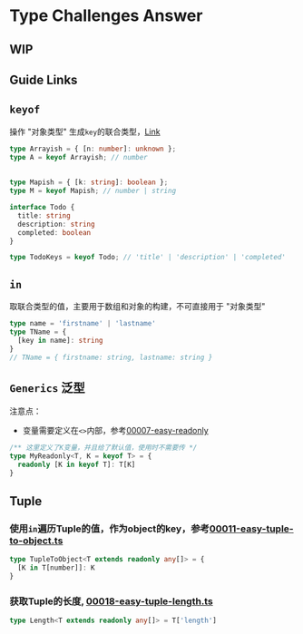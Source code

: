 # Type Challenges Answer
## WIP

## Guide Links


## `keyof`
操作 "对象类型" 生成`key`的联合类型，[Link](https://www.typescriptlang.org/docs/handbook/2/keyof-types.html)

```ts
type Arrayish = { [n: number]: unknown };
type A = keyof Arrayish; // number
    
 
type Mapish = { [k: string]: boolean };
type M = keyof Mapish; // number | string

interface Todo {
  title: string
  description: string
  completed: boolean
}

type TodoKeys = keyof Todo; // 'title' | 'description' | 'completed'
```

## `in`
取联合类型的值，主要用于数组和对象的构建，不可直接用于 "对象类型"
```ts
type name = 'firstname' | 'lastname'
type TName = {
  [key in name]: string
}
// TName = { firstname: string, lastname: string }
```

## `Generics` 泛型
注意点：
- 变量需要定义在`<>`内部，参考[00007-easy-readonly](./src/00007-easy-readonly.ts)
```ts
/** 这里定义了K变量，并且给了默认值，使用时不需要传 */
type MyReadonly<T, K = keyof T> = {
  readonly [K in keyof T]: T[K]
}
```

## Tuple

### 使用`in`遍历Tuple的值，作为object的key，参考[00011-easy-tuple-to-object.ts](./src/00011-easy-tuple-to-object.ts)
```ts
type TupleToObject<T extends readonly any[]> = {
  [K in T[number]]: K
}
```

### 获取Tuple的长度, [00018-easy-tuple-length.ts](./src/00018-easy-tuple-length.ts)
```ts
type Length<T extends readonly any[]> = T['length']
```
